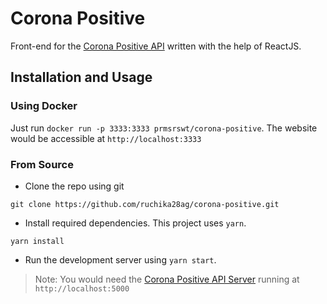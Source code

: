 # Corona Positive

Front-end for the [Corona Positive API](https://github.com/ruchika28ag/corona-positive-api) written with the help of ReactJS.


## Installation and Usage


### Using Docker

Just run `docker run -p 3333:3333 prmsrswt/corona-positive`. The website would be accessible at `http://localhost:3333`


### From Source

- Clone the repo using git

```
git clone https://github.com/ruchika28ag/corona-positive.git
```

- Install required dependencies. This project uses `yarn`.

```
yarn install
```

- Run the development server using `yarn start`.

> Note: You would need the [Corona Positive API Server](https://github.com/ruchika28ag/corona-positive-api) running at `http://localhost:5000`
